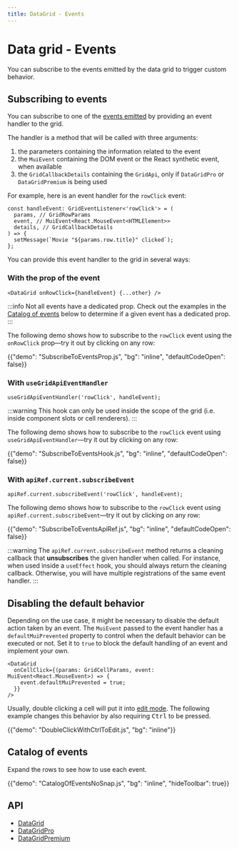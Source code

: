 ```yaml
---
title: DataGrid - Events
---
```


# Data grid - Events

<p class="description">You can subscribe to the events emitted by the data grid to trigger custom behavior.</p>

## Subscribing to events

You can subscribe to one of the [events emitted](/x/react-data-grid/events/#catalog-of-events) by providing an event handler to the grid.

The handler is a method that will be called with three arguments:

1. the parameters containing the information related to the event
2. the `MuiEvent` containing the DOM event or the React synthetic event, when available
3. the `GridCallbackDetails` containing the `GridApi`, only if `DataGridPro` or `DataGridPremium` is being used

For example, here is an event handler for the `rowClick` event:

```tsx
const handleEvent: GridEventListener<'rowClick'> = (
  params, // GridRowParams
  event, // MuiEvent<React.MouseEvent<HTMLElement>>
  details, // GridCallbackDetails
) => {
  setMessage(`Movie "${params.row.title}" clicked`);
};
```

You can provide this event handler to the grid in several ways:

### With the prop of the event

```tsx
<DataGrid onRowClick={handleEvent} {...other} />
```

:::info
Not all events have a dedicated prop.
Check out the examples in the [Catalog of events](#catalog-of-events) below to determine if a given event has a dedicated prop.
:::

The following demo shows how to subscribe to the `rowClick` event using the `onRowClick` prop—try it out by clicking on any row:

{{"demo": "SubscribeToEventsProp.js", "bg": "inline", "defaultCodeOpen": false}}

### With `useGridApiEventHandler`

```tsx
useGridApiEventHandler('rowClick', handleEvent);
```

:::warning
This hook can only be used inside the scope of the grid (i.e. inside component slots or cell renderers).
:::

The following demo shows how to subscribe to the `rowClick` event using `useGridApiEventHandler`—try it out by clicking on any row:

{{"demo": "SubscribeToEventsHook.js", "bg": "inline", "defaultCodeOpen": false}}

### With `apiRef.current.subscribeEvent` [<span class="plan-pro"></span>](/x/introduction/licensing/#pro-plan)

```tsx
apiRef.current.subscribeEvent('rowClick', handleEvent);
```

The following demo shows how to subscribe to the `rowClick` event using `apiRef.current.subscribeEvent`—try it out by clicking on any row:

{{"demo": "SubscribeToEventsApiRef.js", "bg": "inline", "defaultCodeOpen": false}}

:::warning
The `apiRef.current.subscribeEvent` method returns a cleaning callback that **unsubscribes** the given handler when called.
For instance, when used inside a `useEffect` hook, you should always return the cleaning callback.
Otherwise, you will have multiple registrations of the same event handler.
:::

## Disabling the default behavior

Depending on the use case, it might be necessary to disable the default action taken by an event.
The `MuiEvent` passed to the event handler has a `defaultMuiPrevented` property to control when the default behavior can be executed or not.
Set it to `true` to block the default handling of an event and implement your own.

```tsx
<DataGrid
  onCellClick={(params: GridCellParams, event: MuiEvent<React.MouseEvent>) => {
    event.defaultMuiPrevented = true;
  }}
/>
```

Usually, double clicking a cell will put it into [edit mode](/x/react-data-grid/editing/).
The following example changes this behavior by also requiring <kbd class="key">Ctrl</kbd> to be pressed.

{{"demo": "DoubleClickWithCtrlToEdit.js", "bg": "inline"}}

## Catalog of events

Expand the rows to see how to use each event.

{{"demo": "CatalogOfEventsNoSnap.js", "bg": "inline", "hideToolbar": true}}

## API

- [DataGrid](/x/api/data-grid/data-grid/)
- [DataGridPro](/x/api/data-grid/data-grid-pro/)
- [DataGridPremium](/x/api/data-grid/data-grid-premium/)
